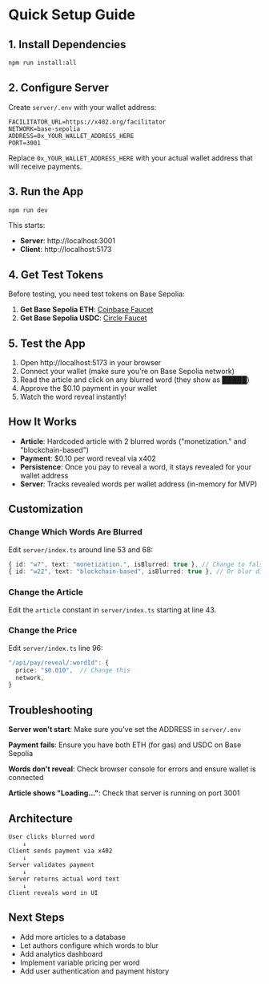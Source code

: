 # Quick Setup Guide

## 1. Install Dependencies

```bash
npm run install:all
```

## 2. Configure Server

Create `server/.env` with your wallet address:

```env
FACILITATOR_URL=https://x402.org/facilitator
NETWORK=base-sepolia
ADDRESS=0x_YOUR_WALLET_ADDRESS_HERE
PORT=3001
```

Replace `0x_YOUR_WALLET_ADDRESS_HERE` with your actual wallet address that will receive payments.

## 3. Run the App

```bash
npm run dev
```

This starts:
- **Server**: http://localhost:3001
- **Client**: http://localhost:5173

## 4. Get Test Tokens

Before testing, you need test tokens on Base Sepolia:

1. **Get Base Sepolia ETH**: [Coinbase Faucet](https://www.coinbase.com/faucets/base-ethereum-sepolia-faucet)
2. **Get Base Sepolia USDC**: [Circle Faucet](https://faucet.circle.com/)

## 5. Test the App

1. Open http://localhost:5173 in your browser
2. Connect your wallet (make sure you're on Base Sepolia network)
3. Read the article and click on any blurred word (they show as █████)
4. Approve the $0.10 payment in your wallet
5. Watch the word reveal instantly!

## How It Works

- **Article**: Hardcoded article with 2 blurred words ("monetization." and "blockchain-based")
- **Payment**: $0.10 per word reveal via x402
- **Persistence**: Once you pay to reveal a word, it stays revealed for your wallet address
- **Server**: Tracks revealed words per wallet address (in-memory for MVP)

## Customization

### Change Which Words Are Blurred

Edit `server/index.ts` around line 53 and 68:

```typescript
{ id: "w7", text: "monetization.", isBlurred: true }, // Change to false to unblur
{ id: "w22", text: "blockchain-based", isBlurred: true }, // Or blur different words
```

### Change the Article

Edit the `article` constant in `server/index.ts` starting at line 43.

### Change the Price

Edit `server/index.ts` line 96:

```typescript
"/api/pay/reveal/:wordId": {
  price: "$0.010",  // Change this
  network,
}
```

## Troubleshooting

**Server won't start**: Make sure you've set the ADDRESS in `server/.env`

**Payment fails**: Ensure you have both ETH (for gas) and USDC on Base Sepolia

**Words don't reveal**: Check browser console for errors and ensure wallet is connected

**Article shows "Loading..."**: Check that server is running on port 3001

## Architecture

```
User clicks blurred word
    ↓
Client sends payment via x402
    ↓
Server validates payment
    ↓
Server returns actual word text
    ↓
Client reveals word in UI
```

## Next Steps

- Add more articles to a database
- Let authors configure which words to blur
- Add analytics dashboard
- Implement variable pricing per word
- Add user authentication and payment history

